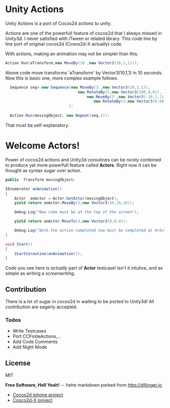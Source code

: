 # Unity Actions

Unity Actions is a port of Cocos2d actions to unity.

Actions are one of the powerfull feature of cocos2d that I always missed in Unity3d. I never satisfied with iTween or related library. This code line by line port of original cocos2d  (Cosos2d-X actually) code.

With actions, making an animation may not be simpler than this.
```c#
Action.Run(aTransform,new MoveBy(10 ,new Vector3(10,1,1)));
```
Above code move transforms 'aTransform' by Vector3(10,1,1) in 10 seconds. Now this is basic one, more complex example follows.
```c#
  Sequence seq= new Sequence(new MoveBy(3 ,new Vector3(10,1,1)),
								new RotateBy(5,new Vector3(180,0,0)),
								    new MoveBy(3 ,new Vector3(-10,1,1)),
								       new RotateBy(3,new Vector3(0,60,0))
							);
							
  Action.Run(movingObject, new Repeat(seq,2));

```
That must be self-explanatory.

# Welcome Actors!
Power of cocos2d actions and Unity3d coroutines can be nicely combined to produce yet more powerfull feature called **Actors**. Right now it can be thought as syntax sugar over action.   

```c#
public  Transform movingObject;

IEnumerator anAnimation()
{
	Actor  anActor = Actor.GetActor(movingObject);
	yield return anActor.MoveBy(3,new Vector3(10,10,10));

	Debug.Log("Now cube must be at the top of the screen");

	yield return anActor.MoveTo(4,new Vector3(0,0,0));

	Debug.Log("Both the action completed now must be completed at 4+3=7 seconds");
}

void Start()
{
    StartCoroutine(anAnimation());
}
```
Code  you see here is *actually* part of **Actor** testcase! Isn't it intutive, and as simple as writing a *screenwriting*.
## Contribution
There is a  lot of sugar in cocos2d in waiting to be ported to Unity3d! All contribution are eagerly accepted.
### Todos

 - Write Testcases
 - Port CCFiniteActions,...
 - Add Code Comments
 - Add Night Mode

License
----
MIT

**Free Software, Hell Yeah!** -- hehe markdown porked from http://dillinger.io


- [Cocos2d iphone project ](https://github.com/cocos2d/cocos2d-objc)
- [Cosco2d-X project](https://github.com/cocos2d/cocos2d-x)

